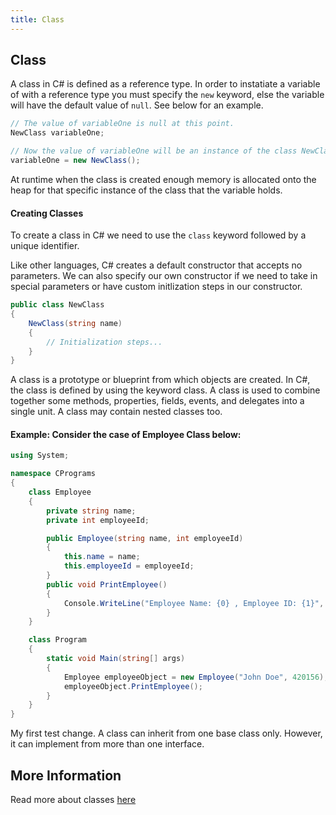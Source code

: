 ```yaml
---
title: Class
---
```

## Class
	
A class in C# is defined as a reference type. In order to instatiate a variable of with a reference type you must specify the `new` keyword, else the variable will have the default value of `null`. See below for an example.

```csharp
// The value of variableOne is null at this point.
NewClass variableOne;

// Now the value of variableOne will be an instance of the class NewClass
variableOne = new NewClass();
```
At runtime when the class is created enough memory is allocated onto the heap for that specific instance of the class that the variable holds. 

#### Creating Classes
To create a class in C# we need to use the `class` keyword followed by a unique identifier.

Like other languages, C# creates a default constructor that accepts no parameters. We can also specify our own constructor if we need to take in special parameters or have custom initlization steps in our constructor.

```csharp
public class NewClass
{
    NewClass(string name)
    {
        // Initialization steps...
    }
}
```

A class is a prototype or blueprint from which objects are created. In C#, the class is defined by using the keyword class. A class is used to combine together some methods, properties, fields, events, and delegates into a single unit. A class may contain nested classes too.
#### Example: Consider the case of Employee Class below:

```csharp
using System;

namespace CPrograms
{
    class Employee
    {
        private string name;
        private int employeeId;

        public Employee(string name, int employeeId)
        {
            this.name = name;
            this.employeeId = employeeId;
        }
        public void PrintEmployee()
        {
            Console.WriteLine("Employee Name: {0} , Employee ID: {1}", this.name, this.employeeId);
        }
    }

    class Program
    {
        static void Main(string[] args)
        {
            Employee employeeObject = new Employee("John Doe", 420156);
            employeeObject.PrintEmployee();
        }
    }
}
```
My first test change.
A class can inherit from one base class only. However, it can implement from more than one interface.

## More Information
Read more about classes [here](https://docs.microsoft.com/en-us/dotnet/csharp/language-reference/keywords/class)

